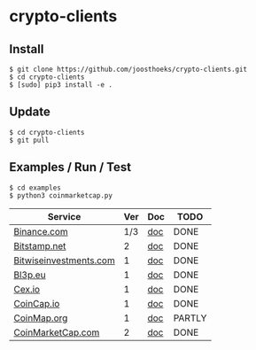 # crypto-clients
## Install
```
$ git clone https://github.com/joosthoeks/crypto-clients.git
$ cd crypto-clients
$ [sudo] pip3 install -e .
```

## Update
```
$ cd crypto-clients
$ git pull
```

## Examples / Run / Test
```
$ cd examples
$ python3 coinmarketcap.py
```

Service | Ver | Doc | TODO
--- | --- | --- | ---
[Binance.com](https://www.binance.com/)|1/3|[doc](https://github.com/binance-exchange/binance-official-api-docs/)|DONE
[Bitstamp.net](https://www.bitstamp.net/)|2|[doc](https://www.bitstamp.net/api/)|DONE
[Bitwiseinvestments.com](https://www.bitwiseinvestments.com/)|1|[doc](https://developers.bitwiseinvestments.com/#Bitwise-API)|DONE
[Bl3p.eu](https://bl3p.eu/)|1|[doc](https://github.com/BitonicNL/bl3p-api/)|DONE
[Cex.io](https://cex.io/)|1|[doc](https://cex.io/rest-api/)|DONE
[CoinCap.io](https://coincap.io/)|1|[doc](https://github.com/CoinCapDev/CoinCap.io/)|DONE
[CoinMap.org](https://coinmap.org)|1|[doc](https://coinmap.org/api/)|PARTLY
[CoinMarketCap.com](https://coinmarketcap.com/)|2|[doc](https://coinmarketcap.com/api/)|DONE

